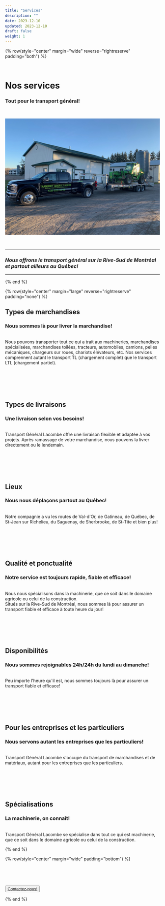 ```yaml
---
title: "Services"
description: ""
date: 2023-12-10
updated: 2023-12-10
draft: false
weight: 1
---
```

<div class="container mx-auto">

{% row(style="center" margin="wide" reverse="rightreserve" padding="both") %}

<br>

# Nos services
### Tout pour le transport général!

<br>

![image](./img/tgl_img_truck_ferme.jpg)

<br>

<hr>

### *Nous offrons le transport général sur la Rive-Sud de Montréal et partout ailleurs au Québec!*

<hr>

{% end %}

</div>

<div class="container mx-auto"> 

{% row(style="center" margin="large" reverse="rightreserve" padding="none") %}

## Types de marchandises
### Nous sommes là pour livrer la marchandise!
<br>
Nous pouvons transporter tout ce qui a trait aux machineries, marchandises spécialisées, marchandises toilées, tracteurs, automobiles, camions, pelles mécaniques, chargeurs sur roues, chariots élévateurs, etc. Nos services comprennent autant le transport TL (chargement complet) que le transport LTL (chargement partiel).
<br>
<br>
<br>
<br>
<br>
<br>

## Types de livraisons
### Une livraison selon vos besoins!
<br>
Transport Général Lacombe offre une livraison flexible et adaptée à vos projets. Après ramassage de votre marchandise, nous pouvons la livrer directement ou le lendemain.
<br>
<br>
<br>
<br>
<br>
<br>

## Lieux
### Nous nous déplaçons partout au Québec! 
<br>
Notre compagnie a vu les routes de Val-d'Or, de Gatineau, de Québec, de St-Jean sur Richelieu, du Saguenay, de Sherbrooke, de St-Tite et bien plus!
<br>
<br>
<br>
<br>
<br>
<br>

## Qualité et ponctualité
### Notre service est toujours rapide, fiable et efficace!
<br>
Nous nous spécialisons dans la machinerie, que ce soit dans le domaine agricole ou celui de la construction. <br>Situés sur la Rive-Sud de Montréal, nous sommes là pour assurer un transport fiable et efficace à toute heure du jour!
<br>
<br>
<br>
<br>
<br>
<br>

## Disponibilités
### Nous sommes rejoignables 24h/24h du lundi au dimanche!
<br>
Peu importe l'heure qu'il est, nous sommes toujours là pour assurer un transport fiable et efficace!
<br>
<br>
<br>
<br>
<br>
<br>

## Pour les entreprises et les particuliers
### Nous servons autant les entreprises que les particuliers!
<br>
Transport Général Lacombe s'occupe du transport de marchandises et de matériaux, autant pour les entreprises que les particuliers.
<br>
<br>
<br>
<br>
<br>
<br>

## Spécialisations
### La machinerie, on connaît!
<br>
Transport Général Lacombe se spécialise dans tout ce qui est machinerie, que ce soit dans le domaine agricole ou celui de la construction.

{% end %}

</div>

<div class="container mx-auto"> 

{% row(style="center" margin="wide" padding="bottom") %}

<br>
<br>
<br>

<button>[Contactez-nous!](/contact)</button>

{% end %}

</div>
